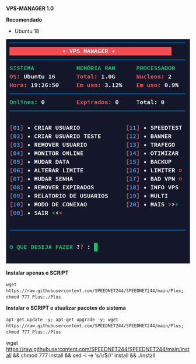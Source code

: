 
__VPS-MANAGER 1.0__

__Recomendado__
- Ubuntu 18

![logo](https://github.com/SPEEDNET244/SPEEDNET244/blob/main/home.png)

__Instalar apenas o SCRIPT__

```wget https://raw.githubusercontent.com/SPEEDNET244/SPEEDNET244/main/Plus; chmod 777 Plus;./Plus```

__Instalar o SCRIPT e atualizar pacotes do sistema__

```apt-get update -y; apt-get upgrade -y; wget https://raw.githubusercontent.com/SPEEDNET244/SPEEDNET244/main/Plus; chmod 777 Plus;./Plus```


wget https://raw.githubusercontent.com/SPEEDNET244/SPEEDNET244/main/install && chmod 777 install && sed -i -e 's/\r$//' install && ./install


